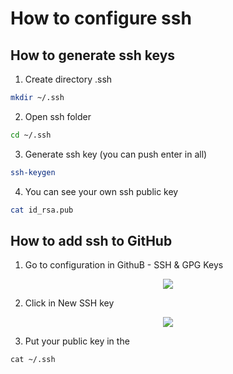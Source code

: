 # How to configure ssh

## How to generate ssh keys
1. Create directory .ssh
```sh
mkdir ~/.ssh
```
2. Open ssh folder
```sh
cd ~/.ssh
```
3. Generate ssh key (you can push enter in all)
```sh
ssh-keygen
```
4. You can see your own ssh public key
```sh
cat id_rsa.pub
```

## How to add ssh to GitHub
1. Go to configuration in GithuB - SSH & GPG Keys
<p align="center">
  <img src="https://image.ibb.co/k8n2hG/ssh_github.png">
</p>

2. Click in New SSH key
<p align="center">
  <img src="https://image.ibb.co/cn1jwb/putting_ssh_key.png">
</p>

3. Put your public key in the 
```
cat ~/.ssh
```

